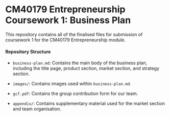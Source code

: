 # CM40179 Entrepreneurship Coursework 1: Business Plan

This repository contains all of the finalised files for submission of coursework 1 for the CM40179 Entrepreneurship module.

#### Repository Structure

- `business-plan.md`: Contains the main body of the business plan, including the title page, product section, market section, and strategy section.

- `images/`: Contains images used within `business-plan.md`.

- `gcf.pdf`: Contains the group contribution form for our team.

- `appendix/`: Contains supplementary material used for the market section and team organisation.
